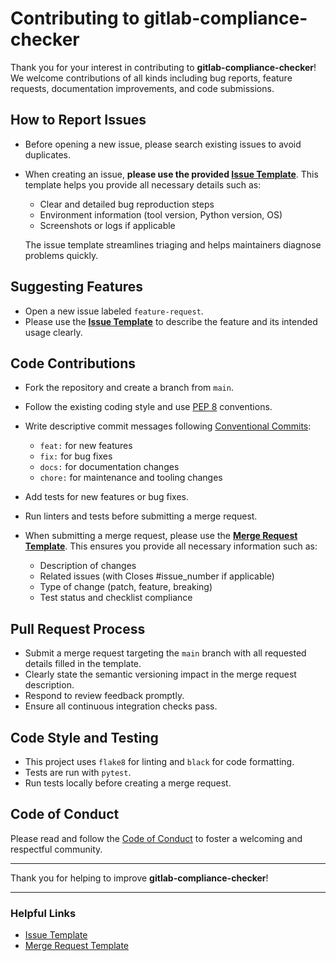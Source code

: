 # Contributing to gitlab-compliance-checker

Thank you for your interest in contributing to **gitlab-compliance-checker**! We welcome contributions of all kinds including bug reports, feature requests, documentation improvements, and code submissions.

## How to Report Issues

- Before opening a new issue, please search existing issues to avoid duplicates.
- When creating an issue, **please use the provided [Issue Template](.gitlab/issue_template.md)**.
  This template helps you provide all necessary details such as:
  - Clear and detailed bug reproduction steps
  - Environment information (tool version, Python version, OS)
  - Screenshots or logs if applicable

  The issue template streamlines triaging and helps maintainers diagnose problems quickly.

## Suggesting Features

- Open a new issue labeled `feature-request`.
- Please use the **[Issue Template](.gitlab/issue_template.md)** to describe the feature and its intended usage clearly.

## Code Contributions

- Fork the repository and create a branch from `main`.
- Follow the existing coding style and use [PEP 8](https://pep8.org/) conventions.
- Write descriptive commit messages following [Conventional Commits](https://www.conventionalcommits.org/):
  - `feat:` for new features
  - `fix:` for bug fixes
  - `docs:` for documentation changes
  - `chore:` for maintenance and tooling changes
- Add tests for new features or bug fixes.
- Run linters and tests before submitting a merge request.

- When submitting a merge request, please use the **[Merge Request Template](.gitlab/mr_template.md)**.
  This ensures you provide all necessary information such as:
  - Description of changes
  - Related issues (with Closes #issue_number if applicable)
  - Type of change (patch, feature, breaking)
  - Test status and checklist compliance

## Pull Request Process

- Submit a merge request targeting the `main` branch with all requested details filled in the template.
- Clearly state the semantic versioning impact in the merge request description.
- Respond to review feedback promptly.
- Ensure all continuous integration checks pass.

## Code Style and Testing

- This project uses `flake8` for linting and `black` for code formatting.
- Tests are run with `pytest`.
- Run tests locally before creating a merge request.

## Code of Conduct

Please read and follow the [Code of Conduct](CODE_OF_CONDUCT.md) to foster a welcoming and respectful community.

---

Thank you for helping to improve **gitlab-compliance-checker**!

---

### Helpful Links

- [Issue Template](.gitlab/issue_template.md)
- [Merge Request Template](.gitlab/mr_template.md)
